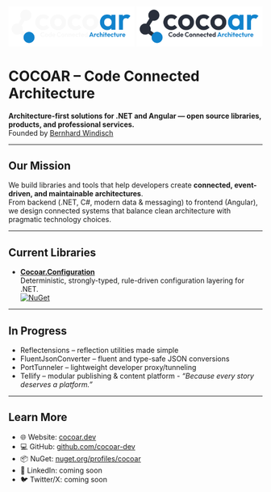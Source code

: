 <p align="center">
  <img src="assets/light-flat.svg#gh-dark-mode-only" width="250" alt="COCOAR Logo">
  <img src="assets/dark-flat.svg#gh-light-mode-only" width="250" alt="COCOAR Logo">
</p>

# COCOAR – Code Connected Architecture

**Architecture-first solutions for .NET and Angular — open source libraries, products, and professional services.**  
Founded by [Bernhard Windisch](https://github.com/windischb)

---

## Our Mission
We build libraries and tools that help developers create **connected, event-driven, and maintainable architectures**.  
From backend (.NET, C#, modern data & messaging) to frontend (Angular), we design connected systems that balance clean architecture with pragmatic technology choices.

---

## Current Libraries
- [**Cocoar.Configuration**](https://github.com/cocoar-dev/Cocoar.Configuration)  
  Deterministic, strongly-typed, rule-driven configuration layering for .NET.  
  [![NuGet](https://img.shields.io/nuget/v/Cocoar.Configuration.svg?style=flat-square&logo=nuget)](https://www.nuget.org/packages/Cocoar.Configuration)  

---

## In Progress
- Reflectensions – reflection utilities made simple  
- FluentJsonConverter – fluent and type-safe JSON conversions  
- PortTunneler – lightweight developer proxy/tunneling  
- Tellify – modular publishing & content platform - *“Because every story deserves a platform.”*  

---

## Learn More
- 🌐 Website: [cocoar.dev](https://cocoar.dev)  
- 💻 GitHub: [github.com/cocoar-dev](https://github.com/cocoar-dev)  
- 📦 NuGet: [nuget.org/profiles/cocoar](https://www.nuget.org/profiles/cocoar-dev)  
- 💬 LinkedIn: coming soon  
- 🐦 Twitter/X: coming soon 

